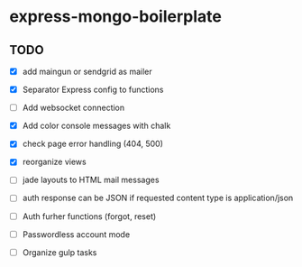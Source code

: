 # express-mongo-boilerplate #

## TODO ##
* [x] add maingun or sendgrid as mailer
* [x] Separator Express config to functions 
* [ ] Add websocket connection
* [x] Add color console messages with chalk
* [x] check page error handling (404, 500)
* [x] reorganize views
* [ ] jade layouts to HTML mail messages

* [ ] auth response can be JSON if requested content type is application/json
* [ ] Auth furher functions (forgot, reset)
* [ ] Passwordless account mode

* [ ] Organize gulp tasks